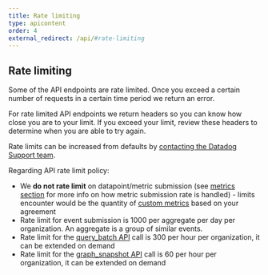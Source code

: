 ```yaml
---
title: Rate limiting
type: apicontent
order: 4
external_redirect: /api/#rate-limiting
---
```

## Rate limiting
Some of the API endpoints are rate limited. Once you exceed a certain number of requests in a certain time period we return an error.

For rate limited API endpoints we return headers so you can know how close you are to your limit. If you exceed your limit, review these headers to determine when you are able to try again.

Rate limits can be increased from defaults by [contacting the Datadog Support team][1].

Regarding API rate limit policy:

* We **do not rate limit** on datapoint/metric submission (see [metrics section][2] for more info on how metric submission rate is handled) - limits encounter would be the quantity of [custom metrics][3] based on your agreement
* Rate limit for event submission is 1000 per aggregate per day per organization. An aggregate is a group of similar events.
* Rate limit for the [query_batch API][4] call is 300 per hour per organization, it can be extended on demand
* Rate limit for the [graph_snapshot API][5] call is 60 per hour per organization, it can be extended on demand

[1]: /help
[2]: /api/#metrics
[3]: /developers/metrics/custom_metrics
[4]: /api/#query-time-series-points
[5]: /api/#graphs
